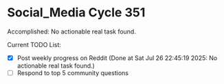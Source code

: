 # Social_Media Cycle 351

Accomplished: No actionable real task found.

Current TODO List:

- [x] Post weekly progress on Reddit  (Done at Sat Jul 26 22:45:19 2025: No actionable real task found.)
- [ ] Respond to top 5 community questions